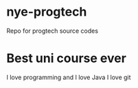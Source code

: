 # nye-progtech
Repo for progtech source codes
# Best uni course ever
I love programming and I love Java
I love git